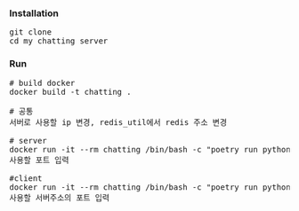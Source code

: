 ### Installation
<pre>
git clone 
cd my_chatting_server
</pre>
### Run
<pre>
# build docker
docker build -t chatting .

# 공통
서버로 사용할 ip 변경, redis_util에서 redis 주소 변경

# server
docker run -it --rm chatting /bin/bash -c "poetry run python server_web_socket.py"
사용할 포트 입력

#client
docker run -it --rm chatting /bin/bash -c "poetry run python client_web_socket.py"
사용할 서버주소의 포트 입력
</pre>
